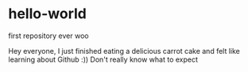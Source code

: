 # hello-world
first repository ever woo

Hey everyone, I just finished eating a delicious carrot cake and felt like learning about Github :)) Don't really know what to expect
